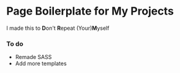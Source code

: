 # Page Boilerplate for My Projects

I made this to **D**on't **R**epeat (Your)**M**yself

### To do

- Remade SASS
- Add more templates